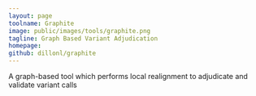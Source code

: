 ```yaml
---
layout: page
toolname: Graphite
image: public/images/tools/graphite.png
tagline: Graph Based Variant Adjudication
homepage: 
github: dillonl/graphite
---
```


A graph-based tool which performs local realignment to adjudicate and validate variant calls